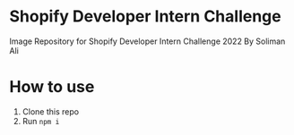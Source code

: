 # Shopify Developer Intern Challenge

Image Repository for Shopify Developer Intern Challenge 2022
By Soliman Ali

# How to use

1. Clone this repo
2. Run `npm i`
